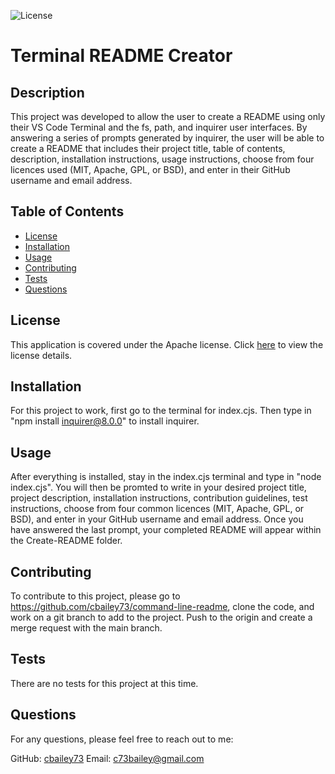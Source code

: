 
![License](https://img.shields.io/badge/license-Apache-blue.svg)

# Terminal README Creator

## Description
This project was developed to allow the user to create a README using only their VS Code Terminal and the fs, path, and inquirer user interfaces. By answering a series of prompts generated by inquirer, the user will be able to create a README that includes their project title, table of contents, description, installation instructions, usage instructions, choose from four licences used (MIT, Apache, GPL, or BSD), and enter in their GitHub username and email address.

## Table of Contents
- [License](#license)
- [Installation](#installation)
- [Usage](#usage)
- [Contributing](#contributing)
- [Tests](#tests)
- [Questions](#questions)

## License

This application is covered under the Apache license. 
Click [here](https://opensource.org/licenses/Apache) to view the license details.
    

## Installation
For this project to work, first go to the terminal for index.cjs.  Then type in "npm install inquirer@8.0.0" to install inquirer.

## Usage
After everything is installed, stay in the index.cjs terminal and type in "node index.cjs". You will then be promted to write in your desired project title, project description, installation instructions, contribution guidelines, test instructions, choose from four common licences (MIT, Apache, GPL, or BSD), and enter in your GitHub username and email address. Once you have answered the last prompt, your completed README will appear within the Create-README folder.

## Contributing
To contribute to this project, please go to https://github.com/cbailey73/command-line-readme, clone the code, and work on a git branch to add to the project. Push to the origin and create a merge request with the main branch.

## Tests
There are no tests for this project at this time.

## Questions
For any questions, please feel free to reach out to me:

GitHub: [cbailey73](https://github.com/cbailey73)
Email: c73bailey@gmail.com
